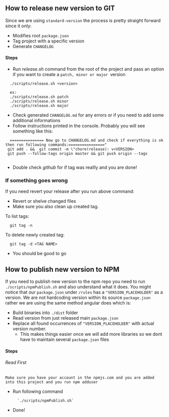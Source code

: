 ## How to release new version to GIT

Since we are using `standard-version` the process is pretty straight forward since it only:
* Modifies root `package.json`
* Tag project with a specific version
* Generate `CHANGELOG`

#### Steps

* Run _release.sh_ command from the root of the project and pass an option if you want to create a `patch, minor or major `version

````
  ./scripts/release.sh <version>
  
  ex:
  ./scripts/release.sh patch
  ./scripts/release.sh minor
  ./scripts/release.sh major

````

* Check generated `CHANGELOG.md` for any errors or if you need to add some additional informations
* Follow instructions printed in the console. Probably you will see something like this:

```
  =============== Now go to CHANGELOG.md and check if everything is ok then run following commands:================"
 git add . &&  git commit -m \"chore(release): v<VERSION>
 git push --follow-tags origin master && git push origin --tags
 
``` 


* Double check _github_ for if tag was reallly and you are done!


### If something goes wrong

If you need revert your release after you run above command:

* Revert or shelve changed files 
* Make sure you also clean up created tag. 

To list tags:
```
  git tag -n

```

To delete newly created tag:

```
  git tag -d <TAG NAME>

```

* You should be good to go


   
 ## How to publish new version to NPM
 
 If you need to publish new version to the npm repo you need to run `./scripts/npmPublish.sh` and also understand what it does. You might 
 notice that our `package.json` under `/rules` has a `"VERSION_PLACEHOLDER"` as a version. We are not hardcoding version within its source 
 `package.json` rather we are using the same method angular does which is:
 * Build binaries into `./dist` folder
 * Read version from just released main `package.json`  
 * Replace all found occurrences of  `"VERSION_PLACEHOLDER"` with actual version number.
    * This makes things easier once we will add more libraries so we dont have to maintain several `package.json` files 


#### Steps


###### Read First
`
Make sure you have your account in the npmjs.com and you are added into this project and you run npm adduser  `

* Run following command

  ```
    `./scripts/npmPublish.sh`
  
  ```

* Done!
